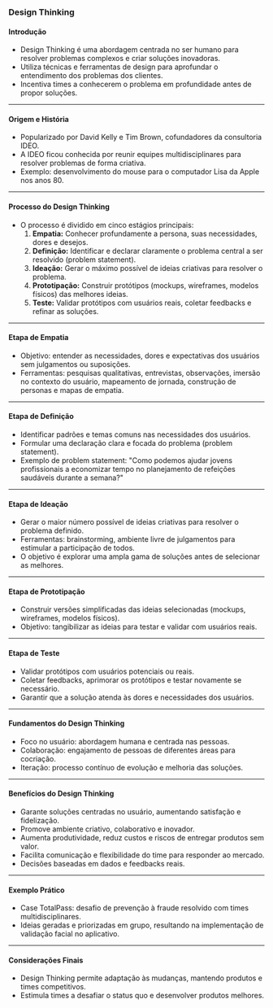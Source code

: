 ### Design Thinking

#### Introdução

- Design Thinking é uma abordagem centrada no ser humano para resolver problemas complexos e criar soluções inovadoras.
- Utiliza técnicas e ferramentas de design para aprofundar o entendimento dos problemas dos clientes.
- Incentiva times a conhecerem o problema em profundidade antes de propor soluções.

---

#### Origem e História

- Popularizado por David Kelly e Tim Brown, cofundadores da consultoria IDEO.
- A IDEO ficou conhecida por reunir equipes multidisciplinares para resolver problemas de forma criativa.
- Exemplo: desenvolvimento do mouse para o computador Lisa da Apple nos anos 80.

---

#### Processo do Design Thinking

- O processo é dividido em cinco estágios principais:
  1. **Empatia:** Conhecer profundamente a persona, suas necessidades, dores e desejos.
  2. **Definição:** Identificar e declarar claramente o problema central a ser resolvido (problem statement).
  3. **Ideação:** Gerar o máximo possível de ideias criativas para resolver o problema.
  4. **Prototipação:** Construir protótipos (mockups, wireframes, modelos físicos) das melhores ideias.
  5. **Teste:** Validar protótipos com usuários reais, coletar feedbacks e refinar as soluções.

---

#### Etapa de Empatia

- Objetivo: entender as necessidades, dores e expectativas dos usuários sem julgamentos ou suposições.
- Ferramentas: pesquisas qualitativas, entrevistas, observações, imersão no contexto do usuário, mapeamento de jornada, construção de personas e mapas de empatia.

---

#### Etapa de Definição

- Identificar padrões e temas comuns nas necessidades dos usuários.
- Formular uma declaração clara e focada do problema (problem statement).
- Exemplo de problem statement: "Como podemos ajudar jovens profissionais a economizar tempo no planejamento de refeições saudáveis durante a semana?"

---

#### Etapa de Ideação

- Gerar o maior número possível de ideias criativas para resolver o problema definido.
- Ferramentas: brainstorming, ambiente livre de julgamentos para estimular a participação de todos.
- O objetivo é explorar uma ampla gama de soluções antes de selecionar as melhores.

---

#### Etapa de Prototipação

- Construir versões simplificadas das ideias selecionadas (mockups, wireframes, modelos físicos).
- Objetivo: tangibilizar as ideias para testar e validar com usuários reais.

---

#### Etapa de Teste

- Validar protótipos com usuários potenciais ou reais.
- Coletar feedbacks, aprimorar os protótipos e testar novamente se necessário.
- Garantir que a solução atenda às dores e necessidades dos usuários.

---

#### Fundamentos do Design Thinking

- Foco no usuário: abordagem humana e centrada nas pessoas.
- Colaboração: engajamento de pessoas de diferentes áreas para cocriação.
- Iteração: processo contínuo de evolução e melhoria das soluções.

---

#### Benefícios do Design Thinking

- Garante soluções centradas no usuário, aumentando satisfação e fidelização.
- Promove ambiente criativo, colaborativo e inovador.
- Aumenta produtividade, reduz custos e riscos de entregar produtos sem valor.
- Facilita comunicação e flexibilidade do time para responder ao mercado.
- Decisões baseadas em dados e feedbacks reais.

---

#### Exemplo Prático

- Case TotalPass: desafio de prevenção à fraude resolvido com times multidisciplinares.
- Ideias geradas e priorizadas em grupo, resultando na implementação de validação facial no aplicativo.

---

#### Considerações Finais

- Design Thinking permite adaptação às mudanças, mantendo produtos e times competitivos.
- Estimula times a desafiar o status quo e desenvolver produtos melhores.
